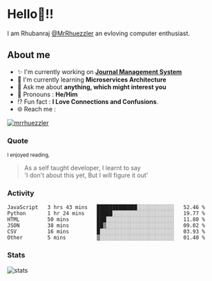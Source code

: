 
  
  
# Hello:wave:!!
I am Rhubanraj [@MrRhuezzler](https://github.com/MrRhuezzler) an evloving computer enthusiast.

## About me
- :sparkles: I'm currently working on [**Journal Management System**](https://manuscript.psgtech.ac.in)
- :book: I'm currently learning **Microservices Architecture**
- :speech_balloon: Ask me about **anything, which might interest you**
- :man: Pronouns : **He/Him**
- :interrobang: Fun fact : **I Love Connections and Confusions**.
- :globe_with_meridians: Reach me :  
  
[![mrrhuezzler](https://img.shields.io/badge/LinkedIn-0077B5?style=for-the-badge&logo=linkedin&logoColor=white)](https://www.linkedin.com/in/mrrhuezzler/)
<!--
### Interesting things, I found :bangbang:
-->
<!--
## Skills

## Drop a, Hi !
-->

<!-- 
Quotes
>  Always we overestimate the amount of work we can do in a day,  
>  and underestimate the amount we can do in our lifetime.
-->

### Quote
<sub>I enjoyed reading,</sub>
> As a self taught developer, I learnt to say  
> 'I don't about this yet, But I will figure it out'

### Activity
<!--START_SECTION:waka-->

```text
JavaScript   3 hrs 43 mins   █████████████░░░░░░░░░░░░   52.46 %
Python       1 hr 24 mins    █████░░░░░░░░░░░░░░░░░░░░   19.77 %
HTML         50 mins         ███░░░░░░░░░░░░░░░░░░░░░░   11.80 %
JSON         38 mins         ██▒░░░░░░░░░░░░░░░░░░░░░░   09.02 %
CSV          16 mins         █░░░░░░░░░░░░░░░░░░░░░░░░   03.93 %
Other        5 mins          ▒░░░░░░░░░░░░░░░░░░░░░░░░   01.40 %
```

<!--END_SECTION:waka-->

### Stats
![stats](https://github-readme-streak-stats.herokuapp.com/?user=MrRhuezzler)
